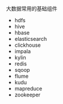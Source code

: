 大数据常用的基础组件

- hdfs
- hive   
- hbase
- elasticsearch
- clickhouse  
- impala
- kylin
- redis
- sqoop
- flume
- kudu
- mapreduce
- zookeeper